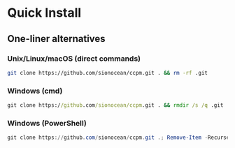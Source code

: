 # Quick Install

## One-liner alternatives

### Unix/Linux/macOS (direct commands)
```bash
git clone https://github.com/sionocean/ccpm.git . && rm -rf .git
```

### Windows (cmd)
```cmd
git clone https://github.com/sionocean/ccpm.git . && rmdir /s /q .git
```

### Windows (PowerShell)
```powershell
git clone https://github.com/sionocean/ccpm.git .; Remove-Item -Recurse -Force .git
```
